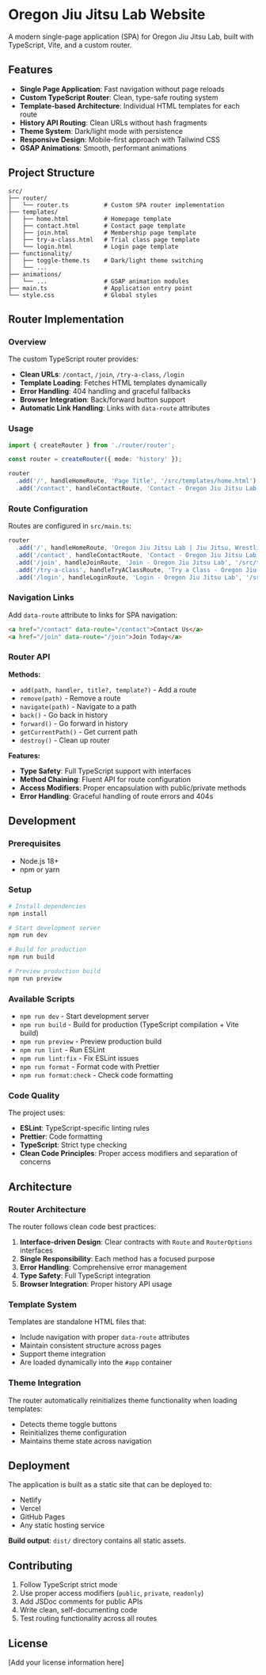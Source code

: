 # Oregon Jiu Jitsu Lab Website

A modern single-page application (SPA) for Oregon Jiu Jitsu Lab, built with TypeScript, Vite, and a custom router.

## Features

- **Single Page Application**: Fast navigation without page reloads
- **Custom TypeScript Router**: Clean, type-safe routing system
- **Template-based Architecture**: Individual HTML templates for each route
- **History API Routing**: Clean URLs without hash fragments
- **Theme System**: Dark/light mode with persistence
- **Responsive Design**: Mobile-first approach with Tailwind CSS
- **GSAP Animations**: Smooth, performant animations

## Project Structure

```
src/
├── router/
│   └── router.ts          # Custom SPA router implementation
├── templates/
│   ├── home.html          # Homepage template
│   ├── contact.html       # Contact page template
│   ├── join.html          # Membership page template
│   ├── try-a-class.html   # Trial class page template
│   └── login.html         # Login page template
├── functionality/
│   ├── toggle-theme.ts    # Dark/light theme switching
│   └── ...
├── animations/
│   └── ...                # GSAP animation modules
├── main.ts                # Application entry point
└── style.css              # Global styles
```

## Router Implementation

### Overview

The custom TypeScript router provides:
- **Clean URLs**: `/contact`, `/join`, `/try-a-class`, `/login`
- **Template Loading**: Fetches HTML templates dynamically
- **Error Handling**: 404 handling and graceful fallbacks
- **Browser Integration**: Back/forward button support
- **Automatic Link Handling**: Links with `data-route` attributes

### Usage

```typescript
import { createRouter } from './router/router';

const router = createRouter({ mode: 'history' });

router
  .add('/', handleHomeRoute, 'Page Title', '/src/templates/home.html')
  .add('/contact', handleContactRoute, 'Contact - Oregon Jiu Jitsu Lab', '/src/templates/contact.html');
```

### Route Configuration

Routes are configured in `src/main.ts`:

```typescript
router
  .add('/', handleHomeRoute, 'Oregon Jiu Jitsu Lab | Jiu Jitsu, Wrestling & Kickboxing in Hillsboro', '/src/templates/home.html')
  .add('/contact', handleContactRoute, 'Contact - Oregon Jiu Jitsu Lab', '/src/templates/contact.html')
  .add('/join', handleJoinRoute, 'Join - Oregon Jiu Jitsu Lab', '/src/templates/join.html')
  .add('/try-a-class', handleTryAClassRoute, 'Try a Class - Oregon Jiu Jitsu Lab', '/src/templates/try-a-class.html')
  .add('/login', handleLoginRoute, 'Login - Oregon Jiu Jitsu Lab', '/src/templates/login.html');
```

### Navigation Links

Add `data-route` attribute to links for SPA navigation:

```html
<a href="/contact" data-route="/contact">Contact Us</a>
<a href="/join" data-route="/join">Join Today</a>
```

### Router API

**Methods:**
- `add(path, handler, title?, template?)` - Add a route
- `remove(path)` - Remove a route
- `navigate(path)` - Navigate to a path
- `back()` - Go back in history
- `forward()` - Go forward in history
- `getCurrentPath()` - Get current path
- `destroy()` - Clean up router

**Features:**
- **Type Safety**: Full TypeScript support with interfaces
- **Method Chaining**: Fluent API for route configuration
- **Access Modifiers**: Proper encapsulation with public/private methods
- **Error Handling**: Graceful handling of route errors and 404s

## Development

### Prerequisites

- Node.js 18+
- npm or yarn

### Setup

```bash
# Install dependencies
npm install

# Start development server
npm run dev

# Build for production
npm run build

# Preview production build
npm run preview
```

### Available Scripts

- `npm run dev` - Start development server
- `npm run build` - Build for production (TypeScript compilation + Vite build)
- `npm run preview` - Preview production build
- `npm run lint` - Run ESLint
- `npm run lint:fix` - Fix ESLint issues
- `npm run format` - Format code with Prettier
- `npm run format:check` - Check code formatting

### Code Quality

The project uses:
- **ESLint**: TypeScript-specific linting rules
- **Prettier**: Code formatting
- **TypeScript**: Strict type checking
- **Clean Code Principles**: Proper access modifiers and separation of concerns

## Architecture

### Router Architecture

The router follows clean code best practices:

1. **Interface-driven Design**: Clear contracts with `Route` and `RouterOptions` interfaces
2. **Single Responsibility**: Each method has a focused purpose
3. **Error Handling**: Comprehensive error management
4. **Type Safety**: Full TypeScript integration
5. **Browser Integration**: Proper history API usage

### Template System

Templates are standalone HTML files that:
- Include navigation with proper `data-route` attributes
- Maintain consistent structure across pages
- Support theme integration
- Are loaded dynamically into the `#app` container

### Theme Integration

The router automatically reinitializes theme functionality when loading templates:
- Detects theme toggle buttons
- Reinitializes theme configuration
- Maintains theme state across navigation

## Deployment

The application is built as a static site that can be deployed to:
- Netlify
- Vercel
- GitHub Pages
- Any static hosting service

**Build output**: `dist/` directory contains all static assets.

## Contributing

1. Follow TypeScript strict mode
2. Use proper access modifiers (`public`, `private`, `readonly`)
3. Add JSDoc comments for public APIs
4. Write clean, self-documenting code
5. Test routing functionality across all routes

## License

[Add your license information here]
